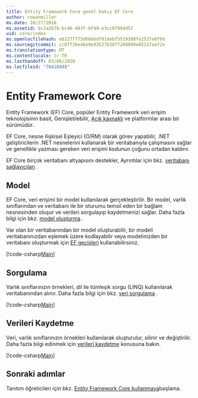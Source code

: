 ```yaml
---
title: Entity Framework Core genel bakış EF Core
author: rowanmiller
ms.date: 10/27/2016
ms.assetid: bc2a2676-bc46-493f-bf49-e3cc97994d57
uid: core/index
ms.openlocfilehash: e6127f775d6bbbdf81debf5519388fe252fe079d
ms.sourcegitcommit: cc0ff36e46e9ed3527638f7208000e8521faef2e
ms.translationtype: MT
ms.contentlocale: tr-TR
ms.lasthandoff: 03/06/2020
ms.locfileid: "78416848"
---
```

# <a name="entity-framework-core"></a>Entity Framework Core

Entity Framework (EF) Core, popüler Entity Framework veri erişim teknolojisinin basit, Genişletilebilir, [Açık kaynaklı](https://github.com/aspnet/EntityFrameworkCore) ve platformlar arası bir sürümüdür.

EF Core, nesne ilişkisel Eşleyici (O/RM) olarak görev yapabilir, .NET geliştiricilerin .NET nesnelerini kullanarak bir veritabanıyla çalışmasını sağlar ve genellikle yazması gereken veri erişimi kodunun çoğunu ortadan kaldırır.

EF Core birçok veritabanı altyapısını destekler, Ayrıntılar için bkz. [veritabanı sağlayıcıları](providers/index.md) .

## <a name="the-model"></a>Model

EF Core, veri erişimi bir model kullanılarak gerçekleştirilir. Bir model, varlık sınıflarından ve veritabanı ile bir oturumu temsil eden bir bağlam nesnesinden oluşur ve verileri sorgulayıp kaydetmenizi sağlar. Daha fazla bilgi için bkz. [model oluşturma](modeling/index.md) .

Var olan bir veritabanından bir model oluşturabilir, bir modeli veritabanınızdan eşlemek üzere kodlayabilir veya modelinizden bir veritabanı oluşturmak için [EF geçişleri](managing-schemas/migrations/index.md) kullanabilirsiniz.

[!code-csharp[Main](../../samples/core/Intro/Model.cs)]

## <a name="querying"></a>Sorgulama

Varlık sınıflarınızın örnekleri, dil ile tümleşik sorgu (LINQ) kullanılarak veritabanından alınır. Daha fazla bilgi için bkz. [veri sorgulama](querying/index.md) .

[!code-csharp[Main](../../samples/core/Intro/Program.cs#Querying)]

## <a name="saving-data"></a>Verileri Kaydetme

Veri, varlık sınıflarınızın örnekleri kullanılarak oluşturulur, silinir ve değiştirilir. Daha fazla bilgi edinmek için [verileri kaydetme](saving/index.md) konusuna bakın.

[!code-csharp[Main](../../samples/core/Intro/Program.cs#SavingData)]

## <a name="next-steps"></a>Sonraki adımlar

Tanıtım öğreticileri için bkz. [Entity Framework Core kullanmaya](get-started/index.md)başlama.
